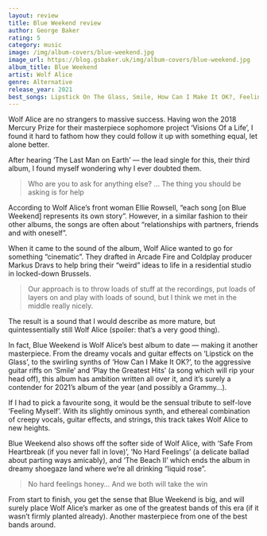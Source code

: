```yaml
---
layout: review
title: Blue Weekend review
author: George Baker
rating: 5
category: music
image: /img/album-covers/blue-weekend.jpg
image_url: https://blog.gsbaker.uk/img/album-covers/blue-weekend.jpg
album_title: Blue Weekend
artist: Wolf Alice
genre: Alternative
release_year: 2021
best_songs: Lipstick On The Glass, Smile, How Can I Make It OK?, Feeling Myself, The Last Man On Earth, The Beach II
---
```


Wolf Alice are no strangers to massive success. Having won the 2018 Mercury Prize for their masterpiece sophomore project ‘Visions Of a Life’, I found it hard to fathom how they could follow it up with something equal, let alone better.

After hearing ‘The Last Man on Earth’ — the lead single for this, their third album, I found myself wondering why I ever doubted them.

> Who are you to ask for anything else? … The thing you should be asking is for help

According to Wolf Alice’s front woman Ellie Rowsell, “each song [on Blue Weekend] represents its own story”. However, in a similar fashion to their other albums, the songs are often about “relationships with partners, friends and with oneself”.

When it came to the sound of the album, Wolf Alice wanted to go for something “cinematic”. They drafted in Arcade Fire and Coldplay producer Markus Dravs to help bring their “weird” ideas to life in a residential studio in locked-down Brussels.

> Our approach is to throw loads of stuff at the recordings, put loads of layers on and play with loads of sound, but I think we met in the middle really nicely.

The result is a sound that I would describe as more mature, but quintessentially still Wolf Alice (spoiler: that’s a very good thing).

In fact, Blue Weekend is Wolf Alice’s best album to date — making it another masterpiece. From the dreamy vocals and guitar effects on ‘Lipstick on the Glass’, to the swirling synths of ‘How Can I Make It OK?’, to the aggressive guitar riffs on ‘Smile’ and ‘Play the Greatest Hits’ (a song which will rip your head off), this album has ambition written all over it, and it’s surely a contender for 2021’s album of the year (and possibly a Grammy…).

If I had to pick a favourite song, it would be the sensual tribute to self-love ‘Feeling Myself’. With its slightly ominous synth, and ethereal combination of creepy vocals, guitar effects, and strings, this track takes Wolf Alice to new heights.

Blue Weekend also shows off the softer side of Wolf Alice, with ‘Safe From Heartbreak (if you never fall in love)’, ‘No Hard Feelings’ (a delicate ballad about parting ways amicably), and ‘The Beach II’ which ends the album in dreamy shoegaze land where we’re all drinking “liquid rose”.

> No hard feelings honey… And we both will take the win

From start to finish, you get the sense that Blue Weekend is big, and will surely place Wolf Alice’s marker as one of the greatest bands of this era (if it wasn’t firmly planted already). Another masterpiece from one of the best bands around.
